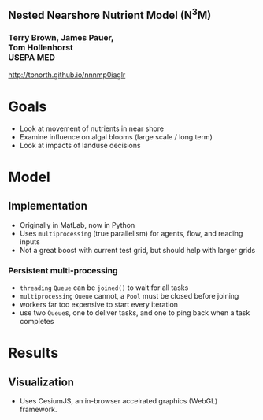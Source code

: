 ## Nested Nearshore Nutrient Model (N<sup>3</sup>M)

### Terry Brown, James Pauer,<br/>Tom Hollenhorst<br/>USEPA MED

<http://tbnorth.github.io/nnnmp0iaglr>



# Goals

 - Look at movement of nutrients in near shore
 - Examine influence on algal blooms (large scale / 
   long term)
 - Look at impacts of landuse decisions



<!-- .slide: data-background-video="img/0001-0500.mp4" -->
<!-- .slide: data-background-size="contain" -->
<!-- .slide: data-background-repeat="no-repeat" -->
<!-- .slide: data-background-position="center center" -->



<!-- .slide: data-background="img/21Mar2017Sentinel.png" -->
<!-- .slide: data-background-size="contain" -->
<!-- .slide: data-background-repeat="no-repeat" -->
<!-- .slide: data-background-position="center center" -->



<!-- .slide: data-background="img/map_obs_flat2.png" -->
<!-- .slide: data-background-size="contain" -->
<!-- .slide: data-background-repeat="no-repeat" -->
<!-- .slide: data-background-position="center center" -->




# Model



## Implementation

 - Originally in MatLab, now in Python
 - Uses `multiprocessing` (true parallelism) for agents, flow,
   and reading inputs
 - Not a great boost with current test grid, but should help with
   larger grids


### Persistent multi-processing

 - `threading` `Queue` can be `joined()` to wait for all tasks
 - `multiprocessing` `Queue` cannot, a `Pool` must be closed before joining
 - workers far too expensive to start every iteration
 - use two `Queue`s, one to deliver tasks, and one to ping back when a task
   completes



# Results



## Visualization

 - Uses CesiumJS, an in-browser accelrated graphics (WebGL) framework.

